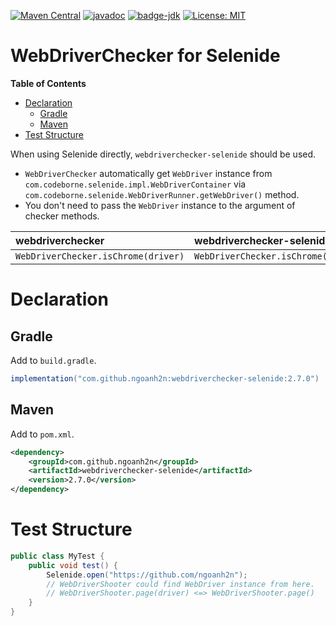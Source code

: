 [![Maven Central](https://maven-badges.herokuapp.com/maven-central/com.github.ngoanh2n/webdriverchecker-selenide/badge.svg)](https://maven-badges.herokuapp.com/maven-central/com.github.ngoanh2n/webdriverchecker-selenide)
[![javadoc](https://javadoc.io/badge2/com.github.ngoanh2n/webdriverchecker-selenide/javadoc.svg)](https://javadoc.io/doc/com.github.ngoanh2n/webdriverchecker-selenide)
[![badge-jdk](https://img.shields.io/badge/jdk-8-blue.svg)](http://www.oracle.com/technetwork/java/javase/downloads/index.html)
[![License: MIT](https://img.shields.io/badge/License-MIT-blueviolet.svg)](https://opensource.org/licenses/MIT)

# WebDriverChecker for Selenide
**Table of Contents**
<!-- TOC -->
* [Declaration](#declaration)
  * [Gradle](#gradle)
  * [Maven](#maven)
* [Test Structure](#test-structure)
<!-- TOC -->

When using Selenide directly, `webdriverchecker-selenide` should be used.
- `WebDriverChecker` automatically get `WebDriver` instance from `com.codeborne.selenide.impl.WebDriverContainer` via `com.codeborne.selenide.WebDriverRunner.getWebDriver()` method.
- You don't need to pass the `WebDriver` instance to the argument of checker methods.

| webdriverchecker                     | webdriverchecker-selenide      |
|:-------------------------------------|:-------------------------------|
| `WebDriverChecker.isChrome(driver)`  | `WebDriverChecker.isChrome()`  |

# Declaration
## Gradle
Add to `build.gradle`.
```gradle
implementation("com.github.ngoanh2n:webdriverchecker-selenide:2.7.0")
```

## Maven
Add to `pom.xml`.
```xml
<dependency>
    <groupId>com.github.ngoanh2n</groupId>
    <artifactId>webdriverchecker-selenide</artifactId>
    <version>2.7.0</version>
</dependency>
```

# Test Structure
```java
public class MyTest {
    public void test() {
        Selenide.open("https://github.com/ngoanh2n");
        // WebDriverShooter could find WebDriver instance from here.
        // WebDriverShooter.page(driver) <=> WebDriverShooter.page()
    }
}
```
